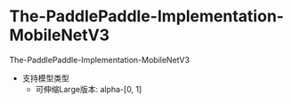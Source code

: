 # The-PaddlePaddle-Implementation-MobileNetV3
The-PaddlePaddle-Implementation-MobileNetV3

- 支持模型类型
  - 可伸缩Large版本: alpha-[0, 1]
